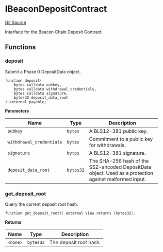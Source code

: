 # IBeaconDepositContract

[Git Source](https://github.com/manifoldfinance/mevETH2/blob/b0e2069a5fc2dbba164002d348bd88f3539a53df/src/interfaces/IBeaconDepositContract.sol)

Interface for the Beacon Chain Deposit Contract

## Functions

### deposit

Submit a Phase 0 DepositData object.

```solidity
function deposit(
    bytes calldata pubkey,
    bytes calldata withdrawal_credentials,
    bytes calldata signature,
    bytes32 deposit_data_root
) external payable;
```

**Parameters**

| Name                     | Type      | Description                                                                                           |
| ------------------------ | --------- | ----------------------------------------------------------------------------------------------------- |
| `pubkey`                 | `bytes`   | A BLS12-381 public key.                                                                               |
| `withdrawal_credentials` | `bytes`   | Commitment to a public key for withdrawals.                                                           |
| `signature`              | `bytes`   | A BLS12-381 signature.                                                                                |
| `deposit_data_root`      | `bytes32` | The SHA-256 hash of the SSZ-encoded DepositData object. Used as a protection against malformed input. |

### get_deposit_root

Query the current deposit root hash.

```solidity
function get_deposit_root() external view returns (bytes32);
```

**Returns**

| Name     | Type      | Description            |
| -------- | --------- | ---------------------- |
| `<none>` | `bytes32` | The deposit root hash. |
